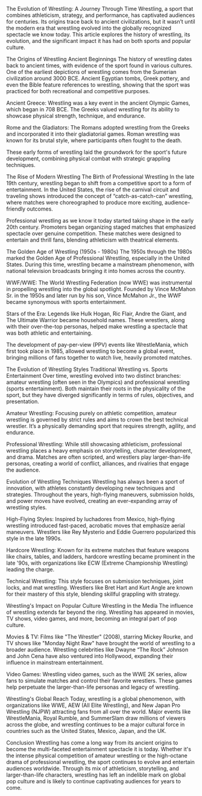 The Evolution of Wrestling: A Journey Through Time
Wrestling, a sport that combines athleticism, strategy, and performance, has captivated audiences for centuries. Its origins trace back to ancient civilizations, but it wasn’t until the modern era that wrestling evolved into the globally recognized spectacle we know today. This article explores the history of wrestling, its evolution, and the significant impact it has had on both sports and popular culture.

The Origins of Wrestling Ancient Beginnings The history of wrestling dates back to ancient times, with evidence of the sport found in various cultures. One of the earliest depictions of wrestling comes from the Sumerian civilization around 3000 BCE. Ancient Egyptian tombs, Greek pottery, and even the Bible feature references to wrestling, showing that the sport was practiced for both recreational and competitive purposes.

Ancient Greece: Wrestling was a key event in the ancient Olympic Games, which began in 708 BCE. The Greeks valued wrestling for its ability to showcase physical strength, technique, and endurance.

Rome and the Gladiators: The Romans adopted wrestling from the Greeks and incorporated it into their gladiatorial games. Roman wrestling was known for its brutal style, where participants often fought to the death.

These early forms of wrestling laid the groundwork for the sport's future development, combining physical combat with strategic grappling techniques.

The Rise of Modern Wrestling The Birth of Professional Wrestling In the late 19th century, wrestling began to shift from a competitive sport to a form of entertainment. In the United States, the rise of the carnival circuit and traveling shows introduced the concept of “catch-as-catch-can” wrestling, where matches were choreographed to produce more exciting, audience-friendly outcomes.

Professional wrestling as we know it today started taking shape in the early 20th century. Promoters began organizing staged matches that emphasized spectacle over genuine competition. These matches were designed to entertain and thrill fans, blending athleticism with theatrical elements.

The Golden Age of Wrestling (1950s - 1980s) The 1950s through the 1980s marked the Golden Age of Professional Wrestling, especially in the United States. During this time, wrestling became a mainstream phenomenon, with national television broadcasts bringing it into homes across the country.

WWF/WWE: The World Wrestling Federation (now WWE) was instrumental in propelling wrestling into the global spotlight. Founded by Vince McMahon Sr. in the 1950s and later run by his son, Vince McMahon Jr., the WWF became synonymous with sports entertainment.

Stars of the Era: Legends like Hulk Hogan, Ric Flair, Andre the Giant, and The Ultimate Warrior became household names. These wrestlers, along with their over-the-top personas, helped make wrestling a spectacle that was both athletic and entertaining.

The development of pay-per-view (PPV) events like WrestleMania, which first took place in 1985, allowed wrestling to become a global event, bringing millions of fans together to watch live, heavily promoted matches.

The Evolution of Wrestling Styles Traditional Wrestling vs. Sports Entertainment Over time, wrestling evolved into two distinct branches: amateur wrestling (often seen in the Olympics) and professional wrestling (sports entertainment). Both maintain their roots in the physicality of the sport, but they have diverged significantly in terms of rules, objectives, and presentation.

Amateur Wrestling: Focusing purely on athletic competition, amateur wrestling is governed by strict rules and aims to crown the best technical wrestler. It’s a physically demanding sport that requires strength, agility, and endurance.

Professional Wrestling: While still showcasing athleticism, professional wrestling places a heavy emphasis on storytelling, character development, and drama. Matches are often scripted, and wrestlers play larger-than-life personas, creating a world of conflict, alliances, and rivalries that engage the audience.

Evolution of Wrestling Techniques Wrestling has always been a sport of innovation, with athletes constantly developing new techniques and strategies. Throughout the years, high-flying maneuvers, submission holds, and power moves have evolved, creating an ever-expanding array of wrestling styles.

High-Flying Styles: Inspired by luchadores from Mexico, high-flying wrestling introduced fast-paced, acrobatic moves that emphasize aerial maneuvers. Wrestlers like Rey Mysterio and Eddie Guerrero popularized this style in the late 1990s.

Hardcore Wrestling: Known for its extreme matches that feature weapons like chairs, tables, and ladders, hardcore wrestling became prominent in the late '90s, with organizations like ECW (Extreme Championship Wrestling) leading the charge.

Technical Wrestling: This style focuses on submission techniques, joint locks, and mat wrestling. Wrestlers like Bret Hart and Kurt Angle are known for their mastery of this style, blending skillful grappling with strategy.

Wrestling's Impact on Popular Culture Wrestling in the Media The influence of wrestling extends far beyond the ring. Wrestling has appeared in movies, TV shows, video games, and more, becoming an integral part of pop culture.

Movies & TV: Films like "The Wrestler" (2008), starring Mickey Rourke, and TV shows like "Monday Night Raw" have brought the world of wrestling to a broader audience. Wrestling celebrities like Dwayne “The Rock” Johnson and John Cena have also ventured into Hollywood, expanding their influence in mainstream entertainment.

Video Games: Wrestling video games, such as the WWE 2K series, allow fans to simulate matches and control their favorite wrestlers. These games help perpetuate the larger-than-life personas and legacy of wrestling.

Wrestling's Global Reach
Today, wrestling is a global phenomenon, with organizations like WWE, AEW (All Elite Wrestling), and New Japan Pro Wrestling (NJPW) attracting fans from all over the world. Major events like WrestleMania, Royal Rumble, and SummerSlam draw millions of viewers across the globe, and wrestling continues to be a major cultural force in countries such as the United States, Mexico, Japan, and the UK.

Conclusion
Wrestling has come a long way from its ancient origins to become the multi-faceted entertainment spectacle it is today. Whether it's the intense physical competition of amateur wrestling or the high-octane drama of professional wrestling, the sport continues to evolve and entertain audiences worldwide. Through its mix of athleticism, storytelling, and larger-than-life characters, wrestling has left an indelible mark on global pop culture and is likely to continue captivating audiences for years to come.

